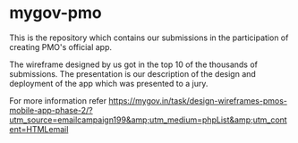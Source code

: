 # mygov-pmo
This is the repository which contains our submissions in the participation of creating PMO's official app.

The wireframe designed by us got in the top 10 of the thousands of submissions.
The presentation is our description of the design and deployment of the app which was presented to a jury.

For more information refer https://mygov.in/task/design-wireframes-pmos-mobile-app-phase-2/?utm_source=emailcampaign199&amp;utm_medium=phpList&amp;utm_content=HTMLemail
